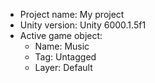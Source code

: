 <!-- UNITY CODE ASSIST INSTRUCTIONS START -->
- Project name: My project
- Unity version: Unity 6000.1.5f1
- Active game object:
  - Name: Music
  - Tag: Untagged
  - Layer: Default
<!-- UNITY CODE ASSIST INSTRUCTIONS END -->